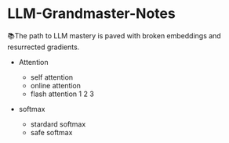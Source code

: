 # LLM-Grandmaster-Notes
📚The path to LLM mastery is paved with broken embeddings and resurrected gradients.

- Attention
  - self attention
  - online attention
  - flash attention 1 2 3

- softmax
    - stardard softmax
    - safe softmax

